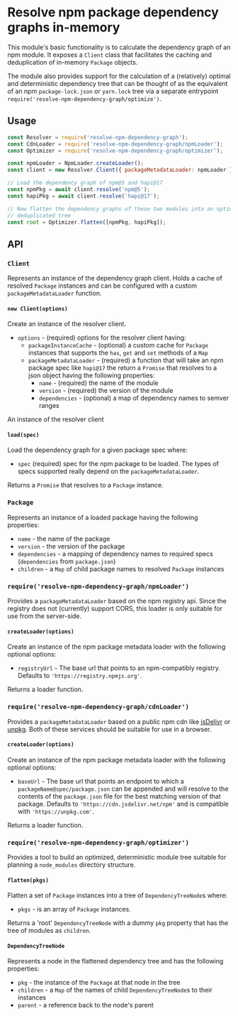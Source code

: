 # Resolve npm package dependency graphs in-memory

This module's basic functionality is to calculate the dependency graph of an npm module. It exposes a `Client` class that facilitates the caching and deduplication of in-memory `Package` objects.

The module also provides support for the calculation of a (relatively) optimal and deterministic dependency tree that can be thought of as the equivalent of an npm `package-lock.json` or `yarn.lock` tree via a separate entrypoint `require('resolve-npm-dependency-graph/optimize')`.

## Usage

```js
const Resolver = require('resolve-npm-dependency-graph');
const CdnLoader = require('resolve-npm-dependency-graph/npmLoader');
const Optimizer = require('resolve-npm-dependency-graph/optimizer');

const npmLoader = NpmLoader.createLoader();
const client = new Resolver.Client({ packageMetadataLoader: npmLoader });

// Load the dependency graph of npm@5 and hapi@17
const npmPkg = await client.resolve('npm@5');
const hapiPkg = await client.resolve('hapi@17');

// Now flatten the dependency graphs of these two modules into an optimized,
// deduplicated tree
const root = Optimizer.flatten([npmPkg, hapiPkg]);
```

## API

### `Client`

Represents an instance of the dependency graph client. Holds a cache of resolved `Package` instances and can be configured with a custom `packageMetadataLoader` function.

#### `new Client(options)`

Create an instance of the resolver client.

- `options` - (required) options for the resolver client having:
    - `packageInstanceCache` - (optional) a custom cache for `Package` instances that supports the `has`, `get` and `set` methods of a `Map`
    - `packageMetadataLoader` - (required) a function that will take an npm package spec like `hapi@17` the return a `Promise` that resolves to a json object having the following properties:
        - `name` - (required) the name of the module
        - `version` - (required) the version of the module
        - `dependencies` - (optional) a map of dependency names to semver ranges

An instance of the resolver client

#### `load(spec)`

Load the dependency graph for a given package spec where:

 - `spec` (required) spec for the npm package to be loaded. The types of specs supported really depend on the `packageMetadataLoader`.

Returns a `Promise` that resolves to a `Package` instance.

### `Package`

Represents an instance of a loaded package having the following properties:

- `name` - the name of the package
- `version` - the version of the package
- `dependencies` - a mapping of dependency names to required specs (`dependencies` from `package.json`)
- `children` - a `Map` of child package names to resolved `Package` instances

### `require('resolve-npm-dependency-graph/npmLoader')`

Provides a `packageMetadataLoader` based on the npm registry api. Since the registry does not (currently) support CORS, this loader is only suitable for use from the server-side.

#### `createLoader(options)`

Create an instance of the npm package metadata loader with the following optional options:

- `registryUrl` - The base url that points to an npm-compatibly registry. Defaults to `'https://registry.npmjs.org'`.

Returns a loader function.

### `require('resolve-npm-dependency-graph/cdnLoader')`

Provides a `packageMetadataLoader` based on a public npm cdn like [jsDelivr](https://www.jsDelivr.com) or [unpkg](https://unpkg.com). Both of these services should be suitable for use in a browser.

#### `createLoader(options)`

Create an instance of the npm package metadata loader with the following optional options:

- `baseUrl` - The base url that points an endpoint to which a `packageName@spec/package.json` can be appended and will resolve to the contents of the `package.json` file for the best matching version of that package. Defaults to `'https://cdn.jsdelivr.net/npm'` and is compatible with `'https://unpkg.com'`.

Returns a loader function.


### `require('resolve-npm-dependency-graph/optimizer')`

Provides a tool to build an optimized, deterministic module tree suitable for planning a `node_modules` directory structure.

#### `flatten(pkgs)`

Flatten a set of `Package` instances into a tree of `DependencyTreeNode`s where:

- `pkgs` - is an array of `Package` instances.

Returns a 'root' `DependencyTreeNode` with a dummy `pkg` property that has the tree of modules as `children`.

#### `DependencyTreeNode`

Represents a node in the flattened dependency tree and has the following properties:

- `pkg` - the instance of the `Package` at that node in the tree
- `children` - a `Map` of the names of child `DependencyTreeNode`s to their instances
- `parent` - a reference back to the node's parent
